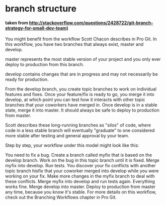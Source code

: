 # branch structure

#### taken from <http://stackoverflow.com/questions/2428722/git-branch-strategy-for-small-dev-team)>

You might benefit from the workflow Scott Chacon describes in Pro Git. In this workflow, you have two branches that always exist, master and develop.

master represents the most stable version of your project and you only ever deploy to production from this branch.

develop contains changes that are in progress and may not necessarily be ready for production.

From the develop branch, you create topic branches to work on individual features and fixes. Once your feature/fix is ready to go, you merge it into develop, at which point you can test how it interacts with other topic branches that your coworkers have merged in. Once develop is in a stable state, merge it into master. It should always be safe to deploy to production from master.

Scott describes these long-running branches as "silos" of code, where code in a less stable branch will eventually "graduate" to one considered more stable after testing and general approval by your team.

Step by step, your workflow under this model might look like this:

You need to fix a bug.
Create a branch called myfix that is based on the develop branch.
Work on the bug in this topic branch until it is fixed.
Merge myfix into develop. Run tests.
You discover your fix conflicts with another topic branch hisfix that your coworker merged into develop while you were working on your fix.
Make more changes in the myfix branch to deal with these conflicts.
Merge myfix into develop and run tests again.
Everything works fine. Merge develop into master.
Deploy to production from master any time, because you know it's stable.
For more details on this workflow, check out the Branching Workflows chapter in Pro Git.


